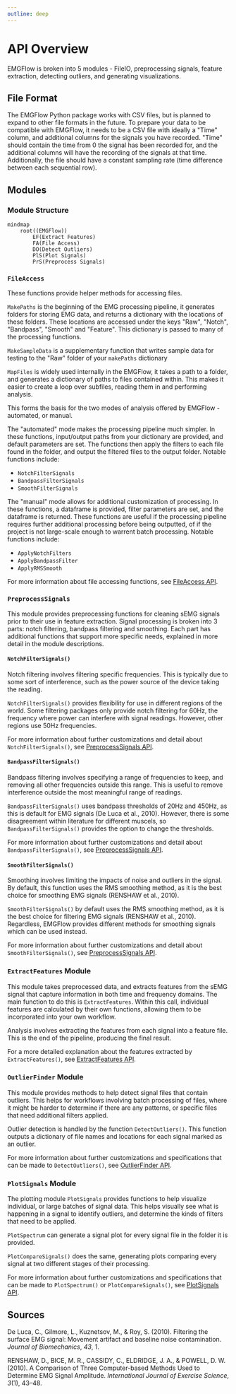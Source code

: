 ```yaml
---
outline: deep
---
```


# API Overview

EMGFlow is broken into 5 modules - FileIO, preprocessing signals, feature extraction, detecting outliers, and generating visualizations.

## File Format

The EMGFlow Python package works with CSV files, but is planned to expand to other file formats in the future. To prepare your data to be compatible with EMGFlow, it needs to be a CSV file with ideally a "Time" column, and additional columns for the signals you have recorded. "Time" should contain the time from 0 the signal has been recorded for, and the additional columns will have the recording of the signals at that time. Additionally, the file should have a constant sampling rate (time difference between each sequential row).

## Modules

### Module Structure

```mermaid
mindmap
    root((EMGFlow))
        EF(Extract Features)
        FA(File Access)
        DO(Detect Outliers)
        PlS(Plot Signals)
        PrS(Preprocess Signals)
```

### `FileAccess`

These functions provide helper methods for accessing files.

`MakePaths` is the beginning of the EMG processing pipeline, it generates folders for storing EMG data, and returns a dictionary with the locations of these folders. These locations are accessed under the keys "Raw", "Notch", "Bandpass", "Smooth" and "Feature". This dictionary is passed to many of the processing functions.

`MakeSampleData` is a supplementary function that writes sample data for testing to the "Raw" folder of your `makePaths` dictionary

`MapFiles` is widely used internally in the EMGFlow, it takes a path to a folder, and generates a dictionary of paths to files contained within. This makes it easier to create a loop over subfiles, reading them in and performing analysis.

This forms the basis for the two modes of analysis offered by EMGFlow - automated, or manual.

The "automated" mode makes the processing pipeline much simpler. In these functions, input/output paths from your dictionary are provided, and default parameters are set. The functions then apply the filters to each file found in the folder, and output the filtered files to the output folder. Notable functions include:
- `NotchFilterSignals`
- `BandpassFilterSignals`
- `SmoothFilterSignals`

The "manual" mode allows for additional customization of processing. In these functions, a dataframe is provided, filter parameters are set, and the dataframe is returned. These functions are useful if the processing pipeline requires further additional processing before being outputted, of if the project is not large-scale enough to warrent batch processing. Notable functions include:
- `ApplyNotchFilters`
- `ApplyBandpassFilter`
- `ApplyRMSSmooth`

For more information about file accessing functions, see [FileAccess API](./file-access.md).

### `PreprocessSignals`

This module provides preprocessing functions for cleaning sEMG signals prior to their use in feature extraction. Signal processing is broken into 3 parts: notch filtering, bandpass filtering and smoothing. Each part has additional functions that support more specific needs, explained in more detail in the module descriptions.

#### `NotchFilterSignals()`

Notch filtering involves filtering specific frequencies. This is typically due to some sort of interference, such as the power source of the device taking the reading.

`NotchFilterSignals()` provides flexibility for use in different regions of the world. Some filtering packages only provide notch filtering for 60Hz, the frequency where power can interfere with signal readings.  However, other regions use 50Hz frequencies.

For more information about further customizations and detail about `NotchFilterSignals()`, see [PreprocessSignals API](./preprocess-signals.md).

#### `BandpassFilterSignals()`

Bandpass filtering involves specifying a range of frequencies to keep, and removing all other frequencies outside this range. This is useful to remove interference outside the most meaningful range of readings. 

`BandpassFilterSignals()` uses bandpass thresholds of 20Hz and 450Hz, as this is default for EMG signals (De Luca et al., 2010). However, there is some disagreement within literature for different muscels, so `BandpassFilterSignals()` provides the option to change the thresholds.

For more information about further customizations and detail about `BandpassFilterSignals()`, see [PreprocessSignals API](./preprocess-signals.md).

#### `SmoothFilterSignals()`

Smoothing involves limiting the impacts of noise and outliers in the signal. By default, this function uses the RMS smoothing method, as it is the best choice for smoothing EMG signals (RENSHAW et al., 2010).

`SmoothFilterSignals()` by default uses the RMS smoothing method, as it is the best choice for filtering EMG signals (RENSHAW et al., 2010). Regardless, EMGFlow provides different methods for smoothing signals which can be used instead.

For more information about further customizations and detail about `SmoothFilterSignals()`, see [PreprocessSignals API](./preprocess-signals.md).

### `ExtractFeatures` Module

This module takes preprocessed data, and extracts features from the sEMG signal that capture information in both time and frequency domains. The main function to do this is `ExtractFeatures`. Within this call, individual features are calculated by their own functions, allowing them to be incorporated into your own workflow.

Analysis involves extracting the features from each signal into a feature file. This is the end of the pipeline, producing the final result.

For a more detailed explanation about the features extracted by `ExtractFeatures()`, see [ExtractFeatures API](./feature-extraction.md).

### `OutlierFinder` Module

This module provides methods to help detect signal files that contain outliers. This helps for workflows involving batch processing of files, where it might be harder to determine if there are any patterns, or specific files that need additional filters applied.

Outlier detection is handled by the function `DetectOutliers()`. This function outputs a dictionary of file names and locations for each signal marked as an outlier.

For more information about further customizations and specifications that can be made to `DetectOutliers()`, see [OutlierFinder API](./outlier-detection.md).

### `PlotSignals` Module

The plotting module `PlotSignals` provides functions to help visualize individual, or large batches of signal data. This helps visually see what is happening in a signal to identify outliers, and determine the kinds of filters that need to be applied.

`PlotSpectrum` can generate a signal plot for every signal file in the folder it is provided.

`PlotCompareSignals()` does the same, generating plots comparing every signal at two different stages of their processing.

For more information about further customizations and specifications that can be made to `PlotSpectrum()` or `PlotCompareSignals()`, see [PlotSignals API](./plot-signals.md).

## Sources

De Luca, C., Gilmore, L., Kuznetsov, M., & Roy, S. (2010). Filtering the surface EMG signal: Movement artifact and baseline noise contamination. _Journal of Biomechanics_, _43_, 1.

RENSHAW, D., BICE, M. R., CASSIDY, C., ELDRIDGE, J. A., & POWELL, D. W. (2010). A Comparison of Three Computer-based Methods Used to Determine EMG Signal Amplitude. _International Journal of Exercise Science_, _3_(1), 43–48.